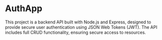 # AuthApp
This project is a backend API built with Node.js and Express, designed to provide secure user authentication using JSON Web Tokens (JWT). The API includes full CRUD functionality, ensuring secure access to resources.
